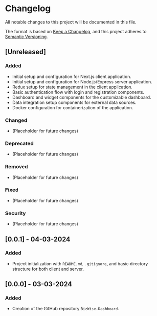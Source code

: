 # Changelog

All notable changes to this project will be documented in this file.

The format is based on [Keep a Changelog](https://keepachangelog.com/en/1.0.0/),
and this project adheres to [Semantic Versioning](https://semver.org/spec/v2.0.0.html).

## [Unreleased]

### Added
- Initial setup and configuration for Next.js client application.
- Initial setup and configuration for Node.js/Express server application.
- Redux setup for state management in the client application.
- Basic authentication flow with login and registration components.
- Dashboard and widget components for the customizable dashboard.
- Data integration setup components for external data sources.
- Docker configuration for containerization of the application.

### Changed
- (Placeholder for future changes)

### Deprecated
- (Placeholder for future changes)

### Removed
- (Placeholder for future changes)

### Fixed
- (Placeholder for future changes)

### Security
- (Placeholder for future changes)

## [0.0.1] - 04-03-2024
### Added
- Project initialization with `README.md`, `.gitignore`, and basic directory structure for both client and server.

## [0.0.0] - 03-03-2024
### Added
- Creation of the GitHub repository `BizWise-Dashboard`.
